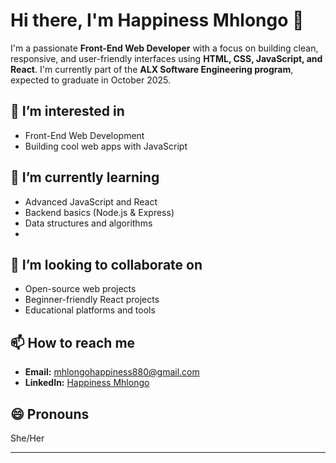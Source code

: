 # Hi there, I'm Happiness Mhlongo 👋
I'm a passionate **Front-End Web Developer** with a focus on building clean, responsive, and user-friendly interfaces using
**HTML, CSS, JavaScript, and React**. I'm currently part of the **ALX Software Engineering program**, expected to graduate in October 2025.

## 👀 I’m interested in
- Front-End Web Development
- Building cool web apps with JavaScript
## 🌱 I’m currently learning
- Advanced JavaScript and React
- Backend basics (Node.js & Express)
- Data structures and algorithms
- 
## 💞️ I’m looking to collaborate on
- Open-source web projects
- Beginner-friendly React projects
- Educational platforms and tools

## 📫 How to reach me
- **Email:** mhlongohappiness880@gmail.com  
- **LinkedIn:** [Happiness Mhlongo](https://www.linkedin.com/in/happiness-mhlongo-76a73a178)  
## 😄 Pronouns
She/Her

---



<!---
Happiness549/Happiness549 is a ✨ special ✨ repository because its `README.md` (this file) appears on your GitHub profile.
You can click the Preview link to take a look at your changes.
--->
